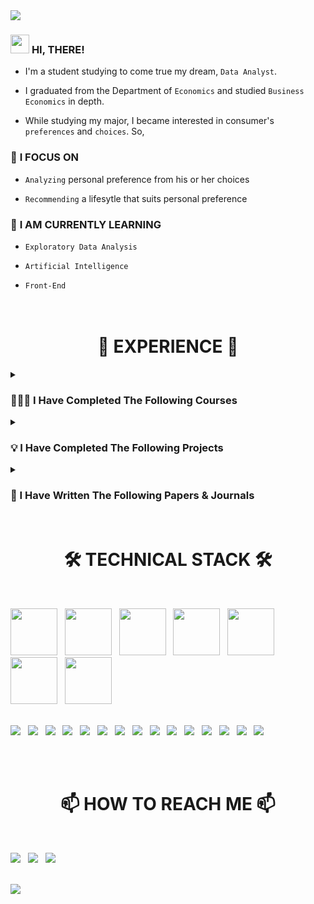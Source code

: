 <img src="https://capsule-render.vercel.app/api?type=slice&color=timeGradient&height=240&section=header&text=WELCOME%20TO%20MY%20ARCHIEVE!&fontSize=58&fontColor=white&animation=twinkling"/>

### <img src="https://raw.githubusercontent.com/MartinHeinz/MartinHeinz/master/wave.gif" width="30px"> **HI, THERE!**

  - I'm a student studying to come true my dream, `Data Analyst`.
  
  - I graduated from the Department of `Economics` and studied `Business Economics` in depth.
  
  - While studying my major, I became interested in consumer's `preferences` and `choices`. So,

### 👀 **I FOCUS ON**

  - `Analyzing` personal preference from his or her choices
  
  - `Recommending` a lifesytle that suits personal preference
  
### 🌱 **I AM CURRENTLY LEARNING**

  - `Exploratory Data Analysis`
  
  - `Artificial Intelligence`

  - `Front-End`
<br><br><br>


<h1 align="center">🏃‍ EXPERIENCE 🏃‍</h1>

<details><summary><h3>👨🏻‍🎓 I Have Completed The Following Courses</h3></summary>

- [**COMPLETION OF BIGDATA BOOT CAMP 15TH**, PLAYDATA, ENCORE](https://github.com/jayarnim/jayarnim/blob/main/2022_playdata.md)

- **BACHELOR OF ECONOMICS**, COLLEGE OF ECONOMICS AND COMMERCE, KOOKMIN UNIV.
</details>

<details><summary><h3>💡 I Have Completed The Following Projects</h3></summary>

- [**Fire Safety AI Prediction Competition 2th**](https://github.com/jayarnim/PROJECT_FIREFIGHTER)

- [**Correlation Analysis of OTT Service Search Volume and Actual Usage**](https://github.com/jayarnim/PROJECT_OTT_SERVICE)

- [**Creating a Package, `Market Kurly`**](https://github.com/jayarnim/PROJECT_MARKETKURLY)
</details>

<details><summary><h3>📕 I Have Written The Following Papers & Journals</h3></summary>

- [**A study on the revitalization of small logistics companies using the sharing economy**](https://blog.naver.com/arnimjay727/222911691898)

  - Thesis Competition 6th, Foundation of Korea Logistics Industry Promotion, 2019

- [**A study on how to build an inter-Korean economic community**](https://blog.naver.com/arnimjay727/222911690349)

  - Term-Paper Design Competition 16th, Financial News, 2018

- [**A study on the feasibility and effectiveness of a cashless society**](https://blog.naver.com/arnimjay727/222911689340)

  - Academic Forum 21th, College of Economics and Commerce, Kookmin Univ., 2016
</details><br>


<h1 align="center">🛠 TECHNICAL STACK 🛠</h1>

<br><p align="left">
<a href="#">
<img src="https://cdn.jsdelivr.net/gh/devicons/devicon/icons/python/python-original-wordmark.svg" width="75" height="75"/></a> &nbsp;
<a href="#">
<img src="https://cdn.jsdelivr.net/gh/devicons/devicon/icons/java/java-original-wordmark.svg" width="75" height="75"/></a> &nbsp;
<a href="#">
<img src="https://cdn.jsdelivr.net/gh/devicons/devicon/icons/mysql/mysql-original-wordmark.svg" width="75" height="75"/></a> &nbsp;
<a href="#">
<img src="https://cdn.jsdelivr.net/gh/devicons/devicon/icons/git/git-original-wordmark.svg" width="75" height="75"/></a> &nbsp;
<a href="#">
<img src="https://cdn.jsdelivr.net/gh/devicons/devicon/icons/html5/html5-original-wordmark.svg" width="75" height="75"/></a> &nbsp;
<a href="#">
<img src="https://cdn.jsdelivr.net/gh/devicons/devicon/icons/css3/css3-original-wordmark.svg" width="75" height="75"/></a> &nbsp;
<a href="#">
<img src="https://cdn.jsdelivr.net/gh/devicons/devicon/icons/javascript/javascript-original.svg" width="75" height="75"/></a> &nbsp;
<br><br>

<p align="left">
<a href="#">
<img src="https://img.shields.io/badge/numpy-013243?style=for-the-badge&logo=numpy&logoColor=white"/></a> &nbsp;
<a href="#">
<img src="https://img.shields.io/badge/pandas-150458?style=for-the-badge&logo=pandas&logoColor=white"/></a> &nbsp;

<a href="#">
<img src="https://img.shields.io/badge/scikitlearn-F7931E?style=for-the-badge&logo=scikit-learn&logoColor=white"/></a> &nbsp;
<a href="#">
<img src="https://img.shields.io/badge/tensorflow-FF6F00?style=for-the-badge&logo=tensorflow&logoColor=white"/></a> &nbsp;

<a href="#">
<img src="https://img.shields.io/badge/beautifulsoup-F3E2A9?style=for-the-badge&logo=Bitdefender&logoColor=black"/></a> &nbsp;
<a href="#">
<img src="https://img.shields.io/badge/selenium-43B02A?style=for-the-badge&logo=Selenium&logoColor=white"/></a> &nbsp;

<a href="#">
<img src="https://img.shields.io/badge/plotly-3F4F75?style=for-the-badge&logo=Plotly&logoColor=white"/></a> &nbsp;
<a href="#">
<img src="https://img.shields.io/badge/folium-77B829?style=for-the-badge&logo=Folium&logoColor=white"/></a> &nbsp;
<a href="#">
<img src="https://img.shields.io/badge/wordcloud-3693F3?style=for-the-badge&logo=iCloud&logoColor=white"/></a> &nbsp;
<a href="#">
<img src="https://img.shields.io/badge/streamlit-FF4B4B?style=for-the-badge&logo=Streamlit&logoColor=white"/></a> &nbsp;

<a href="#">
<img src="https://img.shields.io/badge/Bootstrap-7952B3?style=for-the-badge&logo=Bootstrap&logoColor=white"/></a> &nbsp;
<a href="#">
<img src="https://img.shields.io/badge/Font Awesome-528DD7?style=for-the-badge&logo=Font Awesome&logoColor=white"/></a> &nbsp;
<a href="#">
<img src="https://img.shields.io/badge/tailwind-06B6D4?style=for-the-badge&logo=Tailwind CSS&logoColor=white"/></a> &nbsp;
<a href="#">
<img src="https://img.shields.io/badge/Node.js-339933?style=for-the-badge&logo=Node.js&logoColor=white"/></a> &nbsp;
<a href="#">
<img src="https://img.shields.io/badge/ESLint-4B32C3?style=for-the-badge&logo=ESLint&logoColor=white"/></a>
</p><br><br>


<h1 align="center">📫 HOW TO REACH ME 📫</h1>

<br><p align="left">
<a href="mailto:jayarnim727@gmail.com">
<img src="https://img.shields.io/badge/gmail-d14836?style=for-the-badge&logo=Gmail&logoColor=white&link=mailto:jayarnim727@gmail.com"/></a> &nbsp;
<a href="https://blog.naver.com/arnimjay727">
<img src="https://img.shields.io/badge/naver%20blog-03C75A?style=for-the-badge&logo=Naver&logoColor=white&link=https://blog.naver.com/arnimjay727"/></a> &nbsp;
<a href="https://instagram.com/analyst.note.kr">
<img src="https://img.shields.io/badge/instagram-E4405F?style=for-the-badge&logo=Instagram&logoColor=white&link=https://instagram.com/analyst.note.kr"/></a>
</p><br>

<img src="https://capsule-render.vercel.app/api?type=waving&color=timeGradient&height=150&section=footer"/>
  
<!---
jayarnim/jayarnim is a ✨ special ✨ repository because its `README.md` (this file) appears on your GitHub profile.
You can click the Preview link to take a look at your changes.
--->
